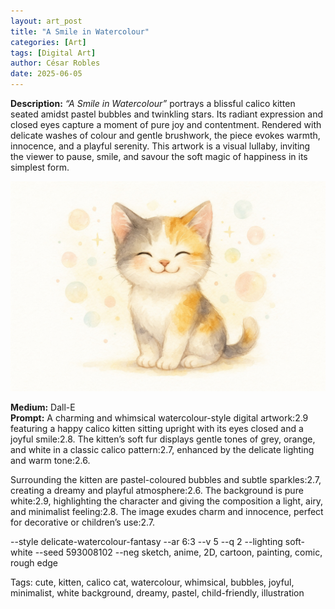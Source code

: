 ```yaml
---
layout: art_post
title: "A Smile in Watercolour"
categories: [Art]
tags: [Digital Art]
author: César Robles
date: 2025-06-05
---
```

**Description:** *“A Smile in Watercolour”* portrays a blissful calico kitten seated amidst pastel bubbles and twinkling stars. Its radiant expression and closed eyes capture a moment of pure joy and contentment. Rendered with delicate washes of colour and gentle brushwork, the piece evokes warmth, innocence, and a playful serenity. This artwork is a visual lullaby, inviting the viewer to pause, smile, and savour the soft magic of happiness in its simplest form.

![A Smile in Watercolour](/imag/digital_art/a_smile_in_watercolour.jpg)

**Medium:** Dall-E\
**Prompt:** A charming and whimsical watercolour-style digital artwork:2.9 featuring a happy calico kitten sitting upright with its eyes closed and a joyful smile:2.8. The kitten’s soft fur displays gentle tones of grey, orange, and white in a classic calico pattern:2.7, enhanced by the delicate lighting and warm tone:2.6.

Surrounding the kitten are pastel-coloured bubbles and subtle sparkles:2.7, creating a dreamy and playful atmosphere:2.6. The background is pure white:2.9, highlighting the character and giving the composition a light, airy, and minimalist feeling:2.8. The image exudes charm and innocence, perfect for decorative or children’s use:2.7.

--style delicate-watercolour-fantasy --ar 6:3 --v 5 --q 2 --lighting soft-white --seed 593008102 --neg sketch, anime, 2D, cartoon, painting, comic, rough edge

Tags: cute, kitten, calico cat, watercolour, whimsical, bubbles, joyful, minimalist, white background, dreamy, pastel, child-friendly, illustration